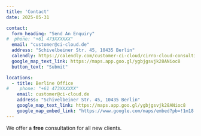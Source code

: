 ```yaml
---
title: 'Contact'
date: 2025-05-31

contact:
  form_heading: "Send An Enquiry"
#  phone: "+61 473XXXXXX"
  email: "customer@ci-cloud.de"
  address: "Schivelbeiner Str. 45, 10435 Berlin"
  calendly: https://calendly.com/customer-ci-cloud/cirro-cloud-consulting
  google_map_text_link: https://maps.app.goo.gl/ygbjgsvjk28ANioc8
  button_text: "Submit"

locations:
  - title: Berline Office
#    phone: "+61 473XXXXXX"
    email: customer@ci-cloud.de
    address: "Schivelbeiner Str. 45, 10435 Berlin"
    google_map_text_link: https://maps.app.goo.gl/ygbjgsvjk28ANioc8
    google_map_embed_link: "https://www.google.com/maps/embed?pb=!1m18!1m12!1m3!1d2426.053060943911!2d13.411995200000002!3d52.55056510000001!2m3!1f0!2f0!3f0!3m2!1i1024!2i768!4f13.1!3m3!1m2!1s0xaf1c7a77f97a70e9%3A0x3109ca3895374a6a!2sCirro%20Cloud%20GmbH!5e0!3m2!1sen!2sde!4v1748772643407!5m2!1sen!2sde"
---
```


We offer a <b>free</b> consultation for all new clients.
